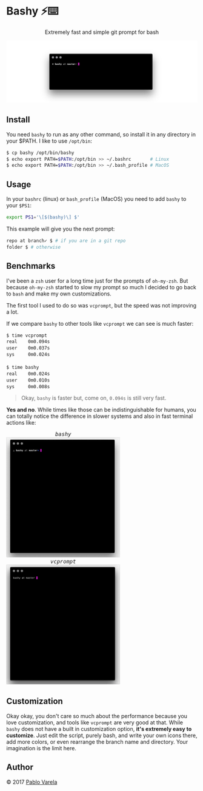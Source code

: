 # Bashy ⚡️⌨️

<p align="center">Extremely fast and simple git prompt for bash</p>

![main](https://raw.githubusercontent.com/pablopunk/art/master/bashy/main.png)

## Install

You need `bashy` to run as any other command, so install it in any directory in your $PATH. I like to use `/opt/bin`:

```bash
$ cp bashy /opt/bin/bashy
$ echo export PATH=$PATH:/opt/bin >> ~/.bashrc       # Linux
$ echo export PATH=$PATH:/opt/bin >> ~/.bash_profile # MacOS
```

## Usage

In your `bashrc` (linux) or `bash_profile` (MacOS) you need to add `bashy` to your `$PS1`:

```bash
export PS1='\[$(bashy)\] $'
```

This example will give you the next prompt:

```bash
repo at branch✓ $ # if you are in a git repo
folder $ # otherwise
```

## Benchmarks

I've been a `zsh` user for a long time just for the prompts of `oh-my-zsh`. But because `oh-my-zsh` started to slow my prompt so much I decided to go back to `bash`  and make my own customizations.

The first tool I used to do so was `vcprompt`, but the speed was not improving a lot.

If we compare `bashy` to other tools like `vcprompt` we can see is much faster:

```bash
$ time vcprompt
real    0m0.094s
user    0m0.037s
sys     0m0.024s

$ time bashy
real    0m0.024s
user    0m0.010s
sys     0m0.008s
```

> Okay, `bashy` is faster but, come on, `0.094s` is still very fast.

__Yes and no__. While times like those can be indistinguishable for humans, you can totally notice the difference in slower systems and also in fast terminal actions like:

<p align="center">
  <div align="center" style="display: inline-block">
    <div align="center" style="font-family: Menlo, monospace;"><i>bashy</i></div>
    <img width="300px" src="https://github.com/pablopunk/art/raw/master/bashy/bashy-enter.gif" />
  </div>
  <div align="center" style="display: inline-block">
    <div align="center" style="font-family: Menlo, monospace;"><i>vcprompt</i></div>
    <img width="300px" src="https://github.com/pablopunk/art/raw/master/bashy/vcprompt-enter.gif" />
  </div>
</p>

## Customization

Okay okay, you don't care so much about the performance because you love customization, and tools like `vcprompt` are very good at that. While `bashy` does not have a built in customization option, __it's extremely easy to customize__. Just edit the script, purely bash, and write your own icons there, add more colors,  or even rearrange the branch name and directory. Your imagination is the limit here.


## Author

© 2017 [Pablo Varela](https://twitter.com/pablopunk)
